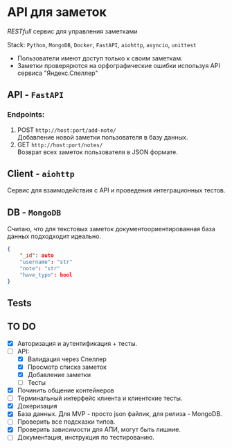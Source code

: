 # API для заметок
*RESTfull* cервис для управления заметками <br>

Stack: `Python`, `MongoDB`, `Docker`, `FastAPI`, `aiohttp`, `asyncio`, `unittest` <br>

- Пользователи имеют доступ только к своим заметкам. <br>
- Заметки проверярются на орфографические ошибки используя API сервиса "Яндекс.Спеллер" <br>

## API - `FastAPI`
### Endpoints:
1. POST `http://host:port/add-note/`<br>
Добавление новой заметки пользователя в базу данных.<br>
2. GET `http://host:port/notes/`<br>
Возврат всех заметок пользователя в JSON формате.<br>

## Client - `aiohttp`
Сервис для взаимодействия с API и проведения интеграционных тестов.

## DB - `MongoDB` <br>
Считаю, что для текстовых заметок документоориентированная база данных подходходит идеально.<br>

``` json 
{
    "_id": auto
    "username": "str"
    "note": "str" 
    "have_typo": bool
}
```

## Tests


## TO DO 

- [x] Авторизация и аутентификация + тесты.
- [ ] API:
    - [x] Валидация через Спеллер
    - [x] Просмотр списка заметок
    - [x] Добавление заметки
    - [ ] Тесты
- [x] Починить общение контейнеров
- [ ] Терминальный интерфейс клиента и клиентские тесты.
- [x] Докеризация
- [x] База данных. Для MVP - просто json файлик, для релиза - MongoDB.
- [ ] Проверить все подсказки типов.
- [x] Проверить зависимости для АПИ, могут быть лишние.
- [ ] Документация, инструкция по тестированию.
